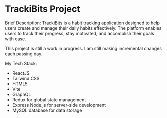 # TrackiBits Project

Brief Description:
TrackiBits is a habit tracking application designed to help users create and manage their daily habits effectively. The platform enables users to track their progress, stay motivated, and accomplish their goals with ease. 

This project is still a work in progress. I am still making incremental changes each passing day.

My Tech Stack:
- ReactJS
- Tailwind CSS
- HTML5
- Vite
- GraphQL
- Redux for global state management
- Express Node.js for server-side development
- MySQL database for data storage
